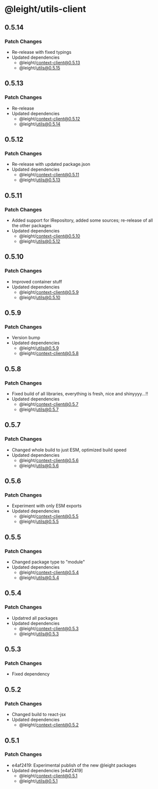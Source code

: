 # @leight/utils-client

## 0.5.14

### Patch Changes

- Re-release with fixed typings
- Updated dependencies
  - @leight/context-client@0.5.13
  - @leight/utils@0.5.15

## 0.5.13

### Patch Changes

- Re-release
- Updated dependencies
  - @leight/context-client@0.5.12
  - @leight/utils@0.5.14

## 0.5.12

### Patch Changes

- Re-release with updated package.json
- Updated dependencies
  - @leight/context-client@0.5.11
  - @leight/utils@0.5.13

## 0.5.11

### Patch Changes

- Added support for IRepository, added some sources; re-release of all the other packages
- Updated dependencies
  - @leight/context-client@0.5.10
  - @leight/utils@0.5.12

## 0.5.10

### Patch Changes

- Improved container stuff
- Updated dependencies
  - @leight/context-client@0.5.9
  - @leight/utils@0.5.10

## 0.5.9

### Patch Changes

- Version bump
- Updated dependencies
  - @leight/utils@0.5.9
  - @leight/context-client@0.5.8

## 0.5.8

### Patch Changes

- Fixed build of all libraries, everything is fresh, nice and shinyyyy...!!
- Updated dependencies
  - @leight/context-client@0.5.7
  - @leight/utils@0.5.7

## 0.5.7

### Patch Changes

- Changed whole build to just ESM, optimized build speed
- Updated dependencies
  - @leight/context-client@0.5.6
  - @leight/utils@0.5.6

## 0.5.6

### Patch Changes

- Experiment with only ESM exports
- Updated dependencies
  - @leight/context-client@0.5.5
  - @leight/utils@0.5.5

## 0.5.5

### Patch Changes

- Changed package type to "module"
- Updated dependencies
  - @leight/context-client@0.5.4
  - @leight/utils@0.5.4

## 0.5.4

### Patch Changes

- Updatred all packages
- Updated dependencies
  - @leight/context-client@0.5.3
  - @leight/utils@0.5.3

## 0.5.3

### Patch Changes

- Fixed dependency

## 0.5.2

### Patch Changes

- Changed build to react-jsx
- Updated dependencies
  - @leight/context-client@0.5.2

## 0.5.1

### Patch Changes

- e4af2419: Experimental publish of the new @leight packages
- Updated dependencies [e4af2419]
  - @leight/context-client@0.5.1
  - @leight/utils@0.5.1
